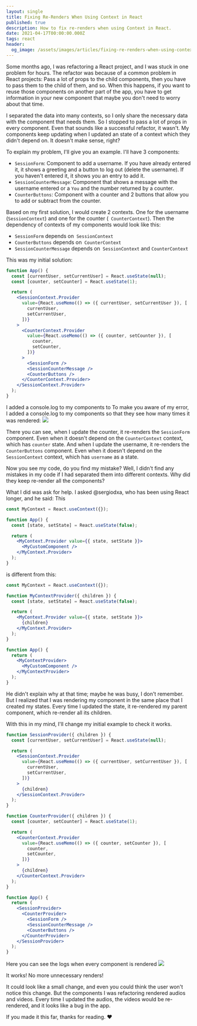 ```yaml
---
layout: single
title: Fixing Re-Renders When Using Context in React
published: true
description: How to fix re-renders when using Context in React.
date: 2021-04-17T00:00:00.000Z
tags: react
header:
  og_image: /assets/images/articles/fixing-re-renders-when-using-context-in-react.png
---
```


Some months ago, I was refactoring a React project, and I was stuck in one problem for hours. The refactor was because of a common problem in React projects: Pass a lot of props to the child components, then you have to pass them to the child of them, and so. When this happens, if you want to reuse those components on another part of the app, you have to get information in your new component that maybe you don't need to worry about that time.

I separated the data into many contexts, so I only share the necessary data with the component that needs them. So I stopped to pass a lot of props in every component. Even that sounds like a successful refactor, it wasn't. My components keep updating when I updated an state of a context which they didn't depend on. It doesn't make sense, right?

To explain my problem, I'll give you an example.
I'll have 3 components:

- `SessionForm`: Component to add a username. If you have already entered it, it shows a greeting and a button to log out (delete the username). If you haven't entered it, it shows you an entry to add it.
- `SessionCounterMessage`: Component that shows a message with the username entered or a `You` and the number returned by a counter.
- `CounterButtons`: Component with a counter and 2 buttons that allow you to add or subtract from the counter.

Based on my first solution, I would create 2 contexts. One for the username (`SessionContext`) and one for the counter (` CounterContext`). Then the dependency of contexts of my components would look like this:
- `SessionForm` depends on` SessionContext`
- `CounterButtons` depends on` CounterContext`
- `SessionCounterMessage` depends on` SessionContext` and `CounterContext`

This was my initial solution:

```jsx
function App() {
  const [currentUser, setCurrentUser] = React.useState(null);
  const [counter, setCounter] = React.useState(1);

  return (
    <SessionContext.Provider
      value={React.useMemo(() => ({ currentUser, setCurrentUser }), [
        currentUser,
        setCurrentUser,
      ])}
    >
      <CounterContext.Provider
        value={React.useMemo(() => ({ counter, setCounter }), [
          counter,
          setCounter,
        ])}
      >
        <SessionForm />
        <SessionCounterMessage />
        <CounterButtons />
      </CounterContext.Provider>
    </SessionContext.Provider>
  );
}
```

I added a console.log to my components to
To make you aware of my error, I added a console.log to my components so that they see how many times it was rendered:
![](https://media.giphy.com/media/y2S7LixprI0B4ruvLF/giphy.gif)

There you can see, when I update the counter, it re-renders the `SessionForm` component. Even when it doesn't depend on the `CounterContext` context, which has `counter` state.
And when I update the username, it re-renders the `CounterButtons` component. Even when it doesn't depend on the `SessionContext` context, which has `username` as a state.

Now you see my code, do you find my mistake?
Well, I didn't find any mistakes in my code if I had separated them into different contexts. Why did they keep re-render all the components?

What I did was ask for help. I asked @sergiodxa, who has been using React longer, and he said:
This

```jsx
const MyContext = React.useContext({});

function App() {
  const [state, setState] = React.useState(false);

  return (
    <MyContext.Provider value={{ state, setState }}>
      <MyCustomComponent />
    </MyContext.Provider>
  );
}
```

is different from this:

```jsx
const MyContext = React.useContext({});

function MyContextProvider({ children }) {
  const [state, setState] = React.useState(false);

  return (
    <MyContext.Provider value={{ state, setState }}>
      {children}
    </MyContext.Provider>
  );
}

function App() {
  return (
    <MyContextProvider>
      <MyCustomComponent />
    </MyContextProvider>
  );
}
```

He didn't explain why at that time; maybe he was busy, I don't remember. But I realized that I was rendering my component in the same place that I created my states. Every time I updated the state, it re-rendered my parent component, which re-render all its children.

With this in my mind, I'll change my initial example to check it works.

```jsx
function SessionProvider({ children }) {
  const [currentUser, setCurrentUser] = React.useState(null);

  return (
    <SessionContext.Provider
      value={React.useMemo(() => ({ currentUser, setCurrentUser }), [
        currentUser,
        setCurrentUser,
      ])}
    >
      {children}
    </SessionContext.Provider>
  );
}

function CounterProvider({ children }) {
  const [counter, setCounter] = React.useState(1);

  return (
    <CounterContext.Provider
      value={React.useMemo(() => ({ counter, setCounter }), [
        counter,
        setCounter,
      ])}
    >
      {children}
    </CounterContext.Provider>
  );
}

function App() {
  return (
    <SessionProvider>
      <CounterProvider>
        <SessionForm />
        <SessionCounterMessage />
        <CounterButtons />
      </CounterProvider>
    </SessionProvider>
  );
}
```

Here you can see the logs when every component is rendered
![](https://media.giphy.com/media/MFlh4fH3nvolLnNESL/giphy.gif)

It works! No more unnecessary renders!

It could look like a small change, and even you could think the user won't notice this change. But the components I was refactoring rendered audios and videos. Every time I updated the audios, the videos would be re-rendered, and it looks like a bug in the app.

If you made it this far, thanks for reading. ❤️
